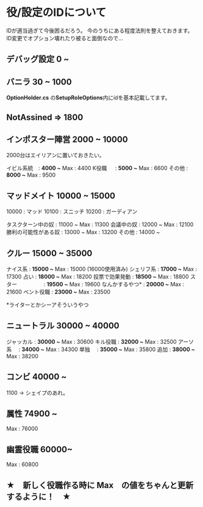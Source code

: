 # 役/設定のIDについて

IDが適当過ぎて今後困るだろう。
今のうちにある程度法則を整えておきます。
ID変更でオプション壊れたり被ると面倒なので...

## デバッグ設定 0 ~ 

## バニラ 30 ~ 1000
**OptionHolder.cs** の**SetupRoleOptions**内にidを基本記載してます。

## NotAssined => 1800
## インポスター陣営 2000 ~ 10000
2000台はエイリアンに置いておきたい。

イビル系統　: **4000 ~** Max : 4400
K役職   　 : **5000 ~** Max : 6600
その他  : **8000 ~** Max : 9500

## マッドメイト 10000 ~ 15000
10000 : マッド
10100 : スニッチ
10200 : ガーディアン

タスクターン中の奴   : 11000 ~  Max : 11300
会議中の奴          : 12000 ~ Max : 12100
勝利の可能性がある奴 : 13000 ~ Max : 13200
その他              : 14000 ~

## クルー 15000 ~ 35000
ナイス系       : **15000 ~** Max : 15000 (16000使用済み)
シェリフ系     : **17000 ~** Max : 17300
占い           : **18000 ~** Max : 18200
投票で効果発動  : **18500 ~** Max : 18800
スター　　　　　: **19500 ~** Max : 19600
なんかするやつ*  : **20000 ~** Max : 21600
ベント役職  : **23000 ~** Max : 23500

*ライターとかシーアそういうやつ

## ニュートラル 30000 ~ 40000
ジャッカル : **30000 ~** Max : 30600
キル役職   : **32000 ~** Max : 32500
アーソ系　 : **34000 ~** Max : 34300
単独　 : **35000 ~** Max : 35800
追加  : **38000 ~** Max : 38200

## コンビ 40000 ~ 

1100 → シェイプのあれ。

## 属性 74900 ~ 
Max : 76000

## 幽霊役職 60000~
Max : 60800

## ★　新しく役職作る時に Max　の値をちゃんと更新するように！　★
